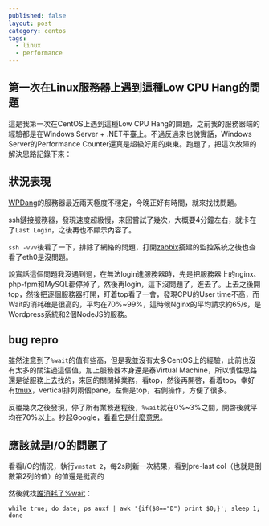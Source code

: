 ```yaml
---
published: false
layout: post
category: centos
tags: 
  - linux
  - performance
---
```


## 第一次在Linux服務器上遇到這種Low CPU Hang的問題

這是我第一次在CentOS上遇到這種Low CPU Hang的問題，之前我的服務器端的經驗都是在Windows Server + .NET平臺上。不過反過來也說實話，Windows Server的Performance Counter還真是超級好用的東東。跑題了，把這次故障的解決思路記錄下來：

## 狀況表現

[WPDang](http://www.wpdang.com/)的服務器最近兩天極度不穩定，今晚正好有時間，就來找找問題。

ssh鏈接服務器，發現速度超級慢，來回嘗試了幾次，大概要4分鐘左右，就卡在了`Last Login`，之後再也不顯示內容了。

`ssh -vvv`後看了一下，排除了網絡的問題，打開[zabbix](http://www.zabbix.org/)搭建的監控系統之後也查看了eth0是沒問題。

說實話這個問題我沒遇到過，在無法login進服務器時，先是把服務器上的nginx、php-fpm和MySQL都停掉了，然後再login，這下沒問題了，進去了。上去之後開top，然後把逐個服務器打開，盯着top看了一會，發現CPU的User time不高，而Wait的消耗確是很高的，平均在70%~99%，這時候Nginx的平均請求約65/s，是Wordpress系統和2個NodeJS的服務。

## bug repro

雖然注意到了`%wait`的值有些高，但是我並沒有太多CentOS上的經驗，此前也沒有太多的關注過這個值，加上服務器本身還是泰Virtual Machine，所以慣性思路還是從服務上去找的，來回的關閉掉業務，看top，然後再開啓，看着top，幸好有[tmux]()，vertical排列兩個pane，左側是top，右側操作，方便了很多。

反覆幾次之後發現，停了所有業務進程後，`%wait`就在0%~3%之間，開啓後就平均在70%以上。抄起Google，[看看它是什麼意思](http://blog.scoutapp.com/articles/2011/02/10/understanding-disk-i-o-when-should-you-be-worried)。

## 應該就是I/O的問題了

看看I/O的情況，執行`vmstat 2`，每2s刷新一次結果，看到pre-last col（也就是倒數第2列的值）的值還是挺高的

然後就找[誰消耗了%wait](http://stackoverflow.com/questions/666783/how-to-find-out-which-process-is-consuming-wait-cpu-i-e-i-o-blocked)：

`while true; do date; ps auxf | awk '{if($8=="D") print $0;}'; sleep 1; done`

